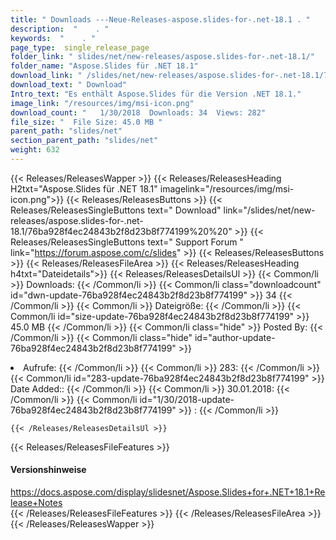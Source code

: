 ```yaml
---
title: " Downloads ---Neue-Releases-aspose.slides-for-.net-18.1 . "
description:  "    . " 
keywords:  "    . " 
page_type:  single_release_page
folder_link: " slides/net/new-releases/aspose.slides-for-.net-18.1/"
folder_name: "Aspose.Slides für .NET 18.1"
download_link: " /slides/net/new-releases/aspose.slides-for-.net-18.1/76ba928f4ec24843b2f8d23b8f774199"
download_text: " Download"
Intro_text: "Es enthält Aspose.Slides für die Version .NET 18.1."
image_link: "/resources/img/msi-icon.png"
download_count: "   1/30/2018  Downloads: 34  Views: 282"
file_size: "  File Size: 45.0 MB "
parent_path: "slides/net"
section_parent_path: "slides/net"
weight: 632
---
```


{{< Releases/ReleasesWapper >}}
  {{< Releases/ReleasesHeading H2txt="Aspose.Slides für .NET 18.1" imagelink="/resources/img/msi-icon.png">}}
  {{< Releases/ReleasesButtons >}}
    {{< Releases/ReleasesSingleButtons text=" Download" link="/slides/net/new-releases/aspose.slides-for-.net-18.1/76ba928f4ec24843b2f8d23b8f774199%20%20" >}}
    {{< Releases/ReleasesSingleButtons text=" Support Forum " link="https://forum.aspose.com/c/slides" >}}
  {{< Releases/ReleasesButtons >}}
  {{< Releases/ReleasesFileArea >}}
    {{< Releases/ReleasesHeading h4txt="Dateidetails">}}
    {{< Releases/ReleasesDetailsUl >}}
            {{< Common/li >}} Downloads: {{< /Common/li >}}
      {{< Common/li class="downloadcount" id="dwn-update-76ba928f4ec24843b2f8d23b8f774199" >}} 34 {{< /Common/li >}}
      {{< Common/li >}} Dateigröße: {{< /Common/li >}}
      {{< Common/li id="size-update-76ba928f4ec24843b2f8d23b8f774199" >}} 45.0 MB {{< /Common/li >}} 
      {{< Common/li  class="hide" >}} Posted By: {{< /Common/li >}} 
      {{< Common/li class="hide" id="author-update-76ba928f4ec24843b2f8d23b8f774199" >}}<li> Aufrufe: {{< /Common/li >}}
      {{< Common/li >}} 283: {{< /Common/li >}}
      {{< Common/li id="283-update-76ba928f4ec24843b2f8d23b8f774199" >}} Date Added:: {{< /Common/li >}} 
      {{< Common/li >}} 30.01.2018: {{< /Common/li >}}
      {{< Common/li id="1/30/2018-update-76ba928f4ec24843b2f8d23b8f774199" >}} : {{< /Common/li >}} 

    {{< /Releases/ReleasesDetailsUl >}}

  {{< Releases/ReleasesFileFeatures >}}
      <h4>Versionshinweise</h4><div> <a href="https://docs.aspose.com/display/slidesnet/Aspose.Slides+for+.NET+18.1+Release+Notes">https://docs.aspose.com/display/slidesnet/Aspose.Slides+for+.NET+18.1+Release+Notes</a></div>
  {{< /Releases/ReleasesFileFeatures >}}
 {{< /Releases/ReleasesFileArea >}}
{{< /Releases/ReleasesWapper >}}



